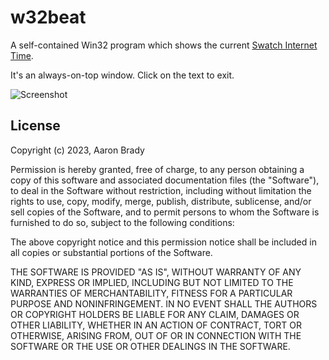 w32beat
=======

A self-contained Win32 program which shows the current [Swatch Internet Time][1].

It's an always-on-top window. Click on the text to exit.

![Screenshot](https://github.com/insom/w32bar/blob/main/screenshot.png?raw=true)

[1]: https://en.wikipedia.org/wiki/Swatch_Internet_Time

License
-------

Copyright (c) 2023, Aaron Brady

Permission is hereby granted, free of charge, to any person obtaining a copy
of this software and associated documentation files (the "Software"), to deal
in the Software without restriction, including without limitation the rights
to use, copy, modify, merge, publish, distribute, sublicense, and/or sell
copies of the Software, and to permit persons to whom the Software is
furnished to do so, subject to the following conditions:

The above copyright notice and this permission notice shall be included in
all copies or substantial portions of the Software.

THE SOFTWARE IS PROVIDED "AS IS", WITHOUT WARRANTY OF ANY KIND, EXPRESS OR
IMPLIED, INCLUDING BUT NOT LIMITED TO THE WARRANTIES OF MERCHANTABILITY,
FITNESS FOR A PARTICULAR PURPOSE AND NONINFRINGEMENT. IN NO EVENT SHALL THE
AUTHORS OR COPYRIGHT HOLDERS BE LIABLE FOR ANY CLAIM, DAMAGES OR OTHER
LIABILITY, WHETHER IN AN ACTION OF CONTRACT, TORT OR OTHERWISE, ARISING FROM,
OUT OF OR IN CONNECTION WITH THE SOFTWARE OR THE USE OR OTHER DEALINGS IN
THE SOFTWARE.
